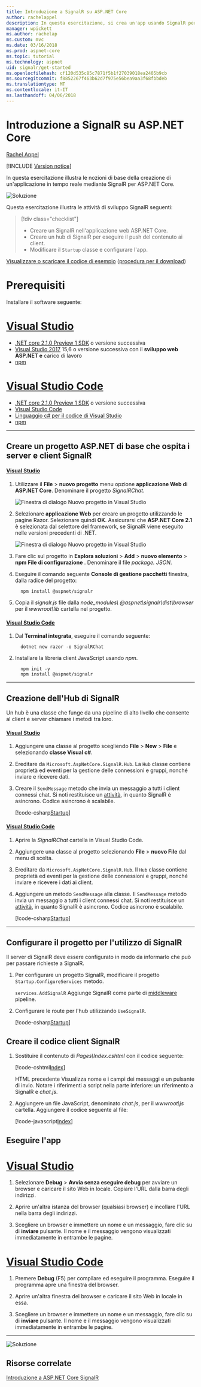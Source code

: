 ```yaml
---
title: Introduzione a SignalR su ASP.NET Core
author: rachelappel
description: In questa esercitazione, si crea un'app usando SignalR per ASP.NET Core.
manager: wpickett
ms.author: rachelap
ms.custom: mvc
ms.date: 03/16/2018
ms.prod: aspnet-core
ms.topic: tutorial
ms.technology: aspnet
uid: signalr/get-started
ms.openlocfilehash: cf120d535c85c7871f5b1f27039018ea2405b9cb
ms.sourcegitcommit: f8852267f463b62d7f975e56bea9aa3f68fbbdeb
ms.translationtype: MT
ms.contentlocale: it-IT
ms.lasthandoff: 04/06/2018
---
```

# <a name="get-started-with-signalr-on-aspnet-core"></a>Introduzione a SignalR su ASP.NET Core

[Rachel Appel](https://twitter.com/rachelappel)

[!INCLUDE [Version notice](../includes/signalr-version-notice.md)]

In questa esercitazione illustra le nozioni di base della creazione di un'applicazione in tempo reale mediante SignalR per ASP.NET Core.

   ![Soluzione](get-started/_static/signalr-get-started-finished.png)

Questa esercitazione illustra le attività di sviluppo SignalR seguenti:

> [!div class="checklist"]
> * Creare un SignalR nell'applicazione web ASP.NET Core.
> * Creare un hub di SignalR per eseguire il push del contenuto ai client.
> * Modificare il `Startup` classe e configurare l'app.

[Visualizzare o scaricare il codice di esempio](https://github.com/aspnet/Docs/tree/master/aspnetcore/signalr/get-started/sample/) ([procedura per il download](xref:tutorials/index#how-to-download-a-sample))

# <a name="prerequisites"></a>Prerequisiti

Installare il software seguente:

# <a name="visual-studiotabvisual-studio"></a>[Visual Studio](#tab/visual-studio)

* [.NET core 2.1.0 Preview 1 SDK](https://www.microsoft.com/net/download/dotnet-core/sdk-2.1.300-preview1) o versione successiva
* [Visual Studio 2017](https://www.visualstudio.com/downloads/) 15,6 o versione successiva con il **sviluppo web ASP.NET e** carico di lavoro
* [npm](https://www.npmjs.com/get-npm)

# <a name="visual-studio-codetabvisual-studio-code"></a>[Visual Studio Code](#tab/visual-studio-code)

* [.NET core 2.1.0 Preview 1 SDK](https://www.microsoft.com/net/download/dotnet-core/sdk-2.1.300-preview1) o versione successiva
* [Visual Studio Code](https://code.visualstudio.com/download) 
* [Linguaggio c# per il codice di Visual Studio](https://marketplace.visualstudio.com/items?itemName=ms-vscode.csharp)
* [npm](https://www.npmjs.com/get-npm)

-----

## <a name="create-an-aspnet-core-project-that-hosts-signalr-client-and-server"></a>Creare un progetto ASP.NET di base che ospita i server e client SignalR

#### <a name="visual-studiotabvisual-studio"></a>[Visual Studio](#tab/visual-studio/)
1. Utilizzare il **File** > **nuovo progetto** menu opzione **applicazione Web di ASP.NET Core**. Denominare il progetto *SignalRChat*.

   ![Finestra di dialogo Nuovo progetto in Visual Studio](get-started/_static/signalr-new-project-dialog.png)

2. Selezionare **applicazione Web** per creare un progetto utilizzando le pagine Razor. Selezionare quindi **OK**. Assicurarsi che **ASP.NET Core 2.1** è selezionata dal selettore del framework, se SignalR viene eseguito nelle versioni precedenti di .NET.

   ![Finestra di dialogo Nuovo progetto in Visual Studio](get-started/_static/signalr-new-project-choose-type.png)

3. Fare clic sul progetto in **Esplora soluzioni** > **Add** > **nuovo elemento** > **npm File di configurazione** . Denominare il file *package. JSON*.

4. Eseguire il comando seguente **Console di gestione pacchetti** finestra, dalla radice del progetto:

    ```console
      npm install @aspnet/signalr
    ```
5. Copia il <em>signalr.js</em> file dalla <em>node_modules\\ @aspnet\signalr\dist\browser</em>  per il <em>wwwroot\lib</em> cartella nel progetto.

#### <a name="visual-studio-codetabvisual-studio-code"></a>[Visual Studio Code](#tab/visual-studio-code/)
1. Dal **Terminal integrata**, eseguire il comando seguente:

    ```console
      dotnet new razor -o SignalRChat
    ```

2. Installare la libreria client JavaScript usando *npm*.

    ```
      npm init -y
      npm install @aspnet/signalr
    ```

* * *
## <a name="create-the-signalr-hub"></a>Creazione dell'Hub di SignalR

Un hub è una classe che funge da una pipeline di alto livello che consente al client e server chiamare i metodi tra loro.

#### <a name="visual-studiotabvisual-studio"></a>[Visual Studio](#tab/visual-studio/)
1. Aggiungere una classe al progetto scegliendo **File** > **New** > **File** e selezionando **classe Visual c#**.

2. Ereditare da `Microsoft.AspNetCore.SignalR.Hub`. La `Hub` classe contiene proprietà ed eventi per la gestione delle connessioni e gruppi, nonché inviare e ricevere dati.

3. Creare il `SendMessage` metodo che invia un messaggio a tutti i client connessi chat. Si noti restituisce un [attività](https://msdn.microsoft.com/en-us/library/system.threading.tasks.task(v=vs.110).aspx), in quanto SignalR è asincrono. Codice asincrono è scalabile.

   [!code-csharp[Startup](get-started/sample/Hubs/ChatHub.cs?range=7-14)]

#### <a name="visual-studio-codetabvisual-studio-code"></a>[Visual Studio Code](#tab/visual-studio-code/)
1. Aprire la *SignalRChat* cartella in Visual Studio Code.

2. Aggiungere una classe al progetto selezionando **File** > **nuovo File** dal menu di scelta.

3. Ereditare da `Microsoft.AspNetCore.SignalR.Hub`. Il `Hub` classe contiene proprietà ed eventi per la gestione delle connessioni e gruppi, nonché inviare e ricevere i dati ai client.

4. Aggiungere un metodo `SendMessage` alla classe. Il `SendMessage` metodo invia un messaggio a tutti i client connessi chat. Si noti restituisce un [attività](/dotnet/api/system.threading.tasks.task), in quanto SignalR è asincrono. Codice asincrono è scalabile.

   [!code-csharp[Startup](get-started/sample/Hubs/ChatHub.cs?range=7-14)]

* * *
## <a name="configure-the-project-to-use-signalr"></a>Configurare il progetto per l'utilizzo di SignalR

Il server di SignalR deve essere configurato in modo da informarlo che può per passare richieste a SignalR.

1. Per configurare un progetto SignalR, modificare il progetto `Startup.ConfigureServices` metodo.

   `services.AddSignalR` Aggiunge SignalR come parte di [middleware](xref:fundamentals/middleware/index) pipeline.

2. Configurare le route per l'hub utilizzando `UseSignalR`.

   [!code-csharp[Startup](get-started/sample/Startup.cs?highlight=22,40-43)]

## <a name="create-the-signalr-client-code"></a>Creare il codice client SignalR

1. Sostituire il contenuto di *Pages\Index.cshtml* con il codice seguente:

   [!code-cshtml[Index](get-started/sample/Pages/Index.cshtml)]

   HTML precedente Visualizza nome e i campi dei messaggi e un pulsante di invio. Notare i riferimenti a script nella parte inferiore: un riferimento a SignalR e *chat.js*.

2. Aggiungere un file JavaScript, denominato *chat.js*, per il *wwwroot\js* cartella. Aggiungere il codice seguente al file:

   [!code-javascript[Index](get-started/sample/wwwroot/js/chat.js)]

## <a name="run-the-app"></a>Eseguire l'app

# <a name="visual-studiotabvisual-studio"></a>[Visual Studio](#tab/visual-studio)

1. Selezionare **Debug** > **Avvia senza eseguire debug** per avviare un browser e caricare il sito Web in locale. Copiare l'URL dalla barra degli indirizzi.

1. Aprire un'altra istanza del browser (qualsiasi browser) e incollare l'URL nella barra degli indirizzi.

1. Scegliere un browser e immettere un nome e un messaggio, fare clic su di **inviare** pulsante. Il nome e il messaggio vengono visualizzati immediatamente in entrambe le pagine.

# <a name="visual-studio-codetabvisual-studio-code"></a>[Visual Studio Code](#tab/visual-studio-code)

1. Premere **Debug** (F5) per compilare ed eseguire il programma. Eseguire il programma apre una finestra del browser.

1. Aprire un'altra finestra del browser e caricare il sito Web in locale in essa.

1. Scegliere un browser e immettere un nome e un messaggio, fare clic su di **inviare** pulsante. Il nome e il messaggio vengono visualizzati immediatamente in entrambe le pagine.

-----

  ![Soluzione](get-started/_static/signalr-get-started-finished.png)

## <a name="related-resources"></a>Risorse correlate

[Introduzione a ASP.NET Core SignalR](introduction.md)